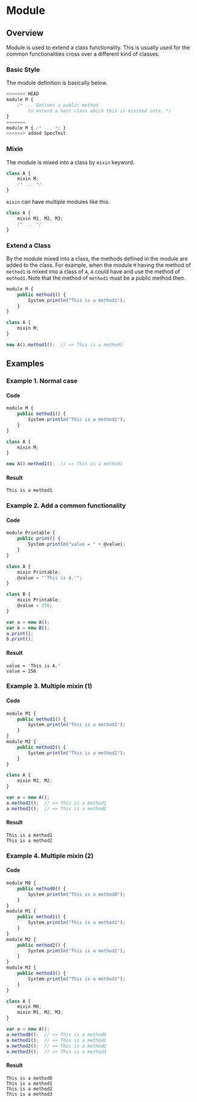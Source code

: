 # Module

## Overview

Module is used to extend a class functionality. This is usually used for the common functionalities cross over a different kind of classes.

### Basic Style

The module definition is basically below.

```javascript
<<<<<<< HEAD
module M { 
    /* ... Defines a public method
        to extend a host class which this is mixined into. */
}
=======
module M { /* ... */ }
>>>>>>> added SpecTest.
```

### Mixin

The module is mixed into a class by `mixin` keyword.

```javascript
class A {
    mixin M;
    /* ... */
}
```

`mixin` can have multiple modules like this.

```javascript
class A {
    mixin M1, M2, M3;
    /* ... */
}
```

### Extend a Class

By the module mixed into a class, the methods defined in the module are added to the class.
For example, when the module `M` having the method of `method1` is mixed into a class of `A`, `A` could have and use the method of `method1`. Note that the method of `method1` must be a public method then.


```javascript
module M {
    public method1() {
        System.println("This is a method1");
    }
}

class A {
    mixin M;
}

new A().method1();  // => This is a method1
```

## Examples

### Example 1. Normal case

#### Code

```javascript
module M {
    public method1() {
        System.println("This is a method1");
    }
}

class A {
    mixin M;
}

new A().method1();  // => This is a method1
```

#### Result

```
This is a method1
```

### Example 2. Add a common functionality

#### Code

```javascript
module Printable {
    public print() {
        System.println("value = " + @value);
    }
}

class A {
    mixin Printable;
    @value = "'This is A.'";
}

class B {
    mixin Printable;
    @value = 256;
}

var a = new A();
var b = new B();
a.print();
b.print();
```

#### Result

```
value = 'This is A.'
value = 256
```

### Example 3. Multiple mixin (1)

#### Code

```javascript
module M1 {
    public method1() {
        System.println("This is a method1");
    }
}
module M2 {
    public method2() {
        System.println("This is a method2");
    }
}

class A {
    mixin M1, M2;
}

var a = new A();
a.method1();  // => This is a method1
a.method2();  // => This is a method2
```

#### Result

```
This is a method1
This is a method2
```

### Example 4. Multiple mixin (2)

#### Code

```javascript
module M0 {
    public method0() {
        System.println("This is a method0");
    }
}
module M1 {
    public method1() {
        System.println("This is a method1");
    }
}
module M2 {
    public method2() {
        System.println("This is a method2");
    }
}
module M3 {
    public method3() {
        System.println("This is a method3");
    }
}

class A {
    mixin M0;
    mixin M1, M2, M3;
}

var a = new A();
a.method0();  // => This is a method0
a.method1();  // => This is a method1
a.method2();  // => This is a method2
a.method3();  // => This is a method3
```

#### Result

```
This is a method0
This is a method1
This is a method2
This is a method3
```
